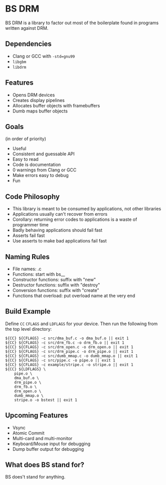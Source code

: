 BS DRM
===

BS DRM is a library to factor out most of the boilerplate found in programs
written against DRM.

Dependencies
---
- Clang or GCC with `-std=gnu99`
- `libgbm`
- `libdrm`

Features
---
- Opens DRM devices
- Creates display pipelines
- Allocates buffer objects with framebuffers
- Dumb maps buffer objects

Goals
---
(in order of priority)

- Useful
- Consistent and guessable API
- Easy to read
- Code is documentation
- 0 warnings from Clang or GCC
- Make errors easy to debug
- Fun

Code Philosophy
---
- This library is meant to be consumed by applications, not other libraries
- Applications usually can't recover from errors
- Corollary: returning error codes to applications is a waste of programmer time
- Badly behaving applications should fail fast
- Asserts fail fast
- Use asserts to make bad applications fail fast

Naming Rules
---
- File names: <module name>.c
- Functions: start with bs\_<name of file with extension>\_
- Constructor functions: suffix with "new"
- Destructor functions: suffix with "destroy"
- Conversion functions: suffix with "create"
- Functions that overload: put overload name at the very end

Build Example
---
Define `CC` `CFLAGS` and `LDFLAGS` for your device. Then run the following from the top level directory:
```
${CC} ${CFLAGS} -c src/dma_buf.c -o dma_buf.o || exit 1
${CC} ${CFLAGS} -c src/drm_fb.c -o drm_fb.o || exit 1
${CC} ${CFLAGS} -c src/drm_open.c -o drm_open.o || exit 1
${CC} ${CFLAGS} -c src/drm_pipe.c -o drm_pipe.o || exit 1
${CC} ${CFLAGS} -c src/dumb_mmap.c -o dumb_mmap.o || exit 1
${CC} ${CFLAGS} -c src/pipe.c -o pipe.o || exit 1
${CC} ${CFLAGS} -c example/stripe.c -o stripe.o || exit 1
${CC} ${LDFLAGS} \
    pipe.o \
    dma_buf.o \
    drm_pipe.o \
    drm_fb.o \
    drm_open.o \
    dumb_mmap.o \
    stripe.o -o bstest || exit 1
```

Upcoming Features
---
- Vsync
- Atomic Commit
- Multi-card and multi-monitor
- Keyboard/Mouse input for debugging
- Dump buffer output for debugging

What does BS stand for?
---
BS does't stand for anything.
